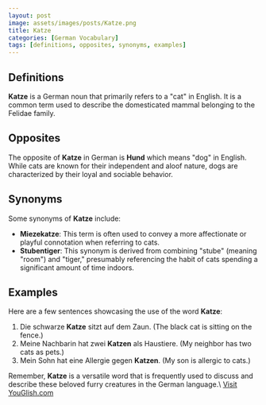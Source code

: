 ```yaml
---
layout: post
image: assets/images/posts/Katze.png
title: Katze
categories: [German Vocabulary]
tags: [definitions, opposites, synonyms, examples]
---
```


## Definitions

**Katze** is a German noun that primarily refers to a "cat" in English. It is a common term used to describe the domesticated mammal belonging to the Felidae family. 

## Opposites

The opposite of **Katze** in German is **Hund** which means "dog" in English. While cats are known for their independent and aloof nature, dogs are characterized by their loyal and sociable behavior.

## Synonyms

Some synonyms of **Katze** include:

- **Miezekatze**: This term is often used to convey a more affectionate or playful connotation when referring to cats.
- **Stubentiger**: This synonym is derived from combining "stube" (meaning "room") and "tiger," presumably referencing the habit of cats spending a significant amount of time indoors.

## Examples

Here are a few sentences showcasing the use of the word **Katze**:

1. Die schwarze **Katze** sitzt auf dem Zaun. (The black cat is sitting on the fence.)
2. Meine Nachbarin hat zwei **Katzen** als Haustiere. (My neighbor has two cats as pets.)
3. Mein Sohn hat eine Allergie gegen **Katzen**. (My son is allergic to cats.)

Remember, **Katze** is a versatile word that is frequently used to discuss and describe these beloved furry creatures in the German language.\ <a id="yg-widget-0" class="youglish-widget" data-query="Katze" data-lang="german" data-components="8412" data-auto-start="0" data-bkg-color="theme_light" data-title="How%20to%20pronounce%20Katze%20in%20German"  rel="nofollow" href="https://youglish.com">Visit YouGlish.com</a><script async src="https://youglish.com/public/emb/widget.js" charset="utf-8"></script>